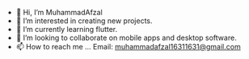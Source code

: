 - 👋 Hi, I’m MuhammadAfzal
- 👀 I’m interested in creating new projects.
- 🌱 I’m currently learning flutter.
- 💞️ I’m looking to collaborate on mobile apps and desktop software.
- 📫 How to reach me ... Email: muhammadafzal16311631@gmail.com

<!---
MuhammadAfzal5589/MuhammadAfzal5589 is a ✨ special ✨ repository because its `README.md` (this file) appears on your GitHub profile.
You can click the Preview link to take a look at your changes.
--->
